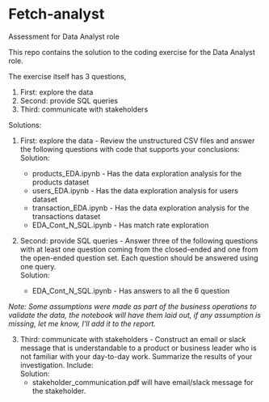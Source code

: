 # Fetch-analyst
Assessment for Data Analyst role

This repo contains the solution to the coding exercise for the Data Analyst role.

The exercise itself has 3 questions,
1. First: explore the data
2. Second: provide SQL queries
3. Third: communicate with stakeholders

Solutions:

1. First: explore the data - Review the unstructured CSV files and answer the following questions with code that supports your conclusions:
   <br>
   Solution:
   * products_EDA.ipynb - Has the data exploration analysis for the products dataset
   * users_EDA.ipynb - Has the data exploration analysis for users dataset
   * transaction_EDA.ipynb - Has the data exploration analysis for the transactions dataset
   * EDA_Cont_N_SQL.ipynb - Has match rate exploration

3. Second: provide SQL queries - Answer three of the following questions with at least one question coming from the closed-ended and one from the open-ended question set. Each question should be answered using one query.<br>
Solution:
    * EDA_Cont_N_SQL.ipynb - Has answers to all the 6 question

*Note: Some assumptions were made as part of the business operations to validate the data, the notebook will have them laid out, if any assumption is missing, let me know, I'll add it to the report.*

3. Third: communicate with stakeholders - Construct an email or slack message that is understandable to a product or business leader who is not familiar with your day-to-day work. Summarize the results of your investigation. Include:<br>
Solution:
      * stakeholder_communication.pdf will have email/slack message for the stakeholder.


   
